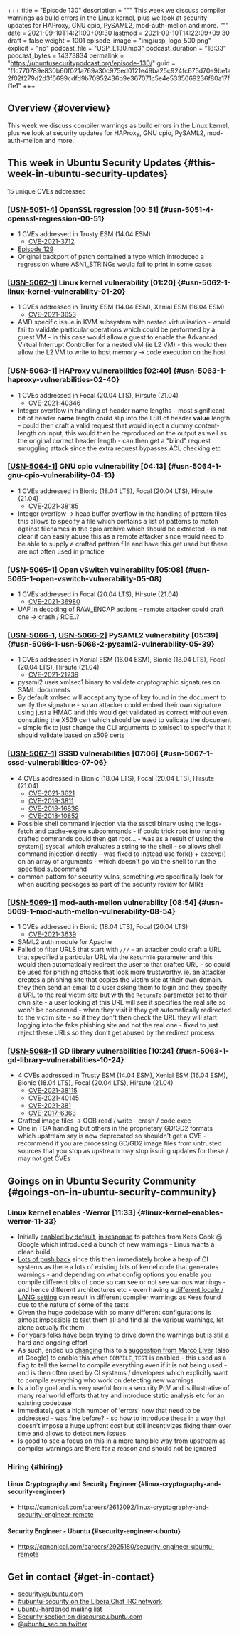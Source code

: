 +++
title = "Episode 130"
description = """
  This week we discuss compiler warnings as build errors in the Linux kernel,
  plus we look at security updates for HAProxy, GNU cpio, PySAML2,
  mod-auth-mellon and more.
  """
date = 2021-09-10T14:21:00+09:30
lastmod = 2021-09-10T14:22:09+09:30
draft = false
weight = 1001
episode_image = "img/usp_logo_500.png"
explicit = "no"
podcast_file = "USP_E130.mp3"
podcast_duration = "18:33"
podcast_bytes = 14373834
permalink = "https://ubuntusecuritypodcast.org/episode-130/"
guid = "f1c770789e830b60f021a769a30c975ed0121e49ba25c924fc675d70e9be1a2f02f279d2d3f6699cdfd9b70952436b9e367071c5e4e5335069236f80a17ff1e1"
+++

## Overview {#overview}

This week we discuss compiler warnings as build errors in the Linux kernel,
plus we look at security updates for HAProxy, GNU cpio, PySAML2,
mod-auth-mellon and more.


## This week in Ubuntu Security Updates {#this-week-in-ubuntu-security-updates}

15 unique CVEs addressed


### [[USN-5051-4](https://ubuntu.com/security/notices/USN-5051-4)] OpenSSL regression [00:51] {#usn-5051-4-openssl-regression-00-51}

-   1 CVEs addressed in Trusty ESM (14.04 ESM)
    -   [CVE-2021-3712](https://ubuntu.com/security/CVE-2021-3712) <!-- medium -->
-   [Episode 129](https://ubuntusecuritypodcast.org/episode-129/)
-   Original backport of patch contained a typo which introduced a regression
    where ASN1_STRINGs would fail to print in some cases


### [[USN-5062-1](https://ubuntu.com/security/notices/USN-5062-1)] Linux kernel vulnerability [01:20] {#usn-5062-1-linux-kernel-vulnerability-01-20}

-   1 CVEs addressed in Trusty ESM (14.04 ESM), Xenial ESM (16.04 ESM)
    -   [CVE-2021-3653](https://ubuntu.com/security/CVE-2021-3653) <!-- high -->
-   AMD specific issue in KVM subsystem with nested virtualisation - would
    fail to validate particular operations which could be performed by a
    guest VM - in this case would allow a guest to enable the Advanced
    Virtual Interrupt Controller for a nested VM (ie L2 VM) - this would then
    allow the L2 VM to write to host memory -> code execution on the host


### [[USN-5063-1](https://ubuntu.com/security/notices/USN-5063-1)] HAProxy vulnerabilities [02:40] {#usn-5063-1-haproxy-vulnerabilities-02-40}

-   1 CVEs addressed in Focal (20.04 LTS), Hirsute (21.04)
    -   [CVE-2021-40346](https://ubuntu.com/security/CVE-2021-40346) <!-- medium -->
-   Integer overflow in handling of header name lengths - most significant
    bit of header **name** length could slip into the LSB of header **value**
    length - could then craft a valid request that would inject a dummy
    content-length on input, this would then be reproduced on the output as
    well as the original correct header length - can then get a "blind"
    request smuggling attack since the extra request bypasses ACL checking
    etc


### [[USN-5064-1](https://ubuntu.com/security/notices/USN-5064-1)] GNU cpio vulnerability [04:13] {#usn-5064-1-gnu-cpio-vulnerability-04-13}

-   1 CVEs addressed in Bionic (18.04 LTS), Focal (20.04 LTS), Hirsute (21.04)
    -   [CVE-2021-38185](https://ubuntu.com/security/CVE-2021-38185) <!-- medium -->
-   Integer overflow -> heap buffer overflow in the handling of pattern
    files - this allows to specify a file which contains a list of patterns
    to match against filenames in the cpio archive which should be
    extracted - is not clear if can easily abuse this as a remote attacker
    since would need to be able to supply a crafted pattern file and have
    this get used but these are not often used in practice


### [[USN-5065-1](https://ubuntu.com/security/notices/USN-5065-1)] Open vSwitch vulnerability [05:08] {#usn-5065-1-open-vswitch-vulnerability-05-08}

-   1 CVEs addressed in Focal (20.04 LTS), Hirsute (21.04)
    -   [CVE-2021-36980](https://ubuntu.com/security/CVE-2021-36980) <!-- medium -->
-   UAF in decoding of RAW_ENCAP actions - remote attacker could craft one ->
    crash / RCE..?


### [[USN-5066-1](https://ubuntu.com/security/notices/USN-5066-1), [USN-5066-2](https://ubuntu.com/security/notices/USN-5066-2)] PySAML2 vulnerability [05:39] {#usn-5066-1-usn-5066-2-pysaml2-vulnerability-05-39}

-   1 CVEs addressed in Xenial ESM (16.04 ESM), Bionic (18.04 LTS), Focal (20.04 LTS), Hirsute (21.04)
    -   [CVE-2021-21239](https://ubuntu.com/security/CVE-2021-21239) <!-- medium -->
-   pysaml2 uses xmlsec1 binary to validate cryptographic signatures on SAML
    documents
-   By default xmlsec will accept any type of key found in the document to
    verify the signature - so an attacker could embed their own signature
    using just a HMAC and this would get validated as correct without even
    consulting the X509 cert which should be used to validate the document -
    simple fix to just change the CLI arguments to xmlsec1 to specify that it
    should validate based on x509 certs


### [[USN-5067-1](https://ubuntu.com/security/notices/USN-5067-1)] SSSD vulnerabilities [07:06] {#usn-5067-1-sssd-vulnerabilities-07-06}

-   4 CVEs addressed in Bionic (18.04 LTS), Focal (20.04 LTS), Hirsute (21.04)
    -   [CVE-2021-3621](https://ubuntu.com/security/CVE-2021-3621) <!-- medium -->
    -   [CVE-2019-3811](https://ubuntu.com/security/CVE-2019-3811) <!-- low -->
    -   [CVE-2018-16838](https://ubuntu.com/security/CVE-2018-16838) <!-- low -->
    -   [CVE-2018-10852](https://ubuntu.com/security/CVE-2018-10852) <!-- low -->
-   Possible shell command injection via the sssctl binary using the
    logs-fetch and cache-expire subcommands - if could trick root into
    running crafted commands could then get root... - was as a result of
    using the system() syscall which evaluates a string to the shell - so
    allows shell command injection directly - was fixed to instead use
    fork() + execvp() on an array of arguments - which doesn't go via the
    shell to run the specified subcommand
-   common pattern for security vulns, something we specifically look for
    when auditing packages as part of the security review for MIRs


### [[USN-5069-1](https://ubuntu.com/security/notices/USN-5069-1)] mod-auth-mellon vulnerability [08:54] {#usn-5069-1-mod-auth-mellon-vulnerability-08-54}

-   1 CVEs addressed in Bionic (18.04 LTS), Focal (20.04 LTS)
    -   [CVE-2021-3639](https://ubuntu.com/security/CVE-2021-3639) <!-- medium -->
-   SAML2 auth module for Apache
-   Failed to filter URLS that start with `///` - an attacker could craft a URL
    that specified a particular URL via the `ReturnTo` parameter and this would
    then automatically redirect the user to that crafted URL - so could be
    used for phishing attacks that look more trustworthy. ie. an attacker
    creates a phishing site that copies the victim site at their own
    domain. they then send an email to a user asking them to login and they
    specify a URL to the real victim site but with the `ReturnTo` parameter set
    to their own site - a user looking at this URL will see it specifies the
    real site so won't be concerned - when they visit it they get
    automatically redirected to the victim site - so if they don't then check
    the URL they will start logging into the fake phishing site and not the
    real one - fixed to just reject these URLs so they don't get abused by
    the redirect process


### [[USN-5068-1](https://ubuntu.com/security/notices/USN-5068-1)] GD library vulnerabilities [10:24] {#usn-5068-1-gd-library-vulnerabilities-10-24}

-   4 CVEs addressed in Trusty ESM (14.04 ESM), Xenial ESM (16.04 ESM), Bionic (18.04 LTS), Focal (20.04 LTS), Hirsute (21.04)
    -   [CVE-2021-38115](https://ubuntu.com/security/CVE-2021-38115) <!-- low -->
    -   [CVE-2021-40145](https://ubuntu.com/security/CVE-2021-40145) <!-- medium -->
    -   [CVE-2021-381](https://ubuntu.com/security/CVE-2021-381) <!--  -->
    -   [CVE-2017-6363](https://ubuntu.com/security/CVE-2017-6363) <!-- low -->
-   Crafted image files -> OOB read / write - crash / code exec
-   One in TGA handling but others in the proprietary GD/GD2 formats which
    upstream say is now deprecated so shouldn't get a CVE - recommend if you
    are processing GD/GD2 image files from untrusted sources that you stop as
    upstream may stop issuing updates for these / may not get CVEs


## Goings on in Ubuntu Security Community {#goings-on-in-ubuntu-security-community}


### Linux kernel enables -Werror [11:33] {#linux-kernel-enables-werror-11-33}

-   Initially [enabled by default](https://git.kernel.org/pub/scm/linux/kernel/git/torvalds/linux.git/commit/?id=3fe617ccafd6f5bb33c2391d6f4eeb41c1fd0151), [in response](https://lore.kernel.org/linux-hardening/CAHk-=wj4EG=kCOaqyPEq5VXa97kyUHsBpBn3DWwE91qcnDytOQ@mail.gmail.com/) to patches from Kees Cook @
    Google which introduced a bunch of new warnings - Linus wants a clean
    build
-   [Lots of push back](https://lore.kernel.org/linux-security-module/20210907183843.33028-1-ndesaulniers@google.com/) since this then immediately broke a heap of CI systems
    as there a lots of existing bits of kernel code that generates warnings -
    and depending on what config options you enable you compile different
    bits of code so can see or not see various warnings - and hence different
    architectures etc - even having a [different locale / LANG setting](https://lore.kernel.org/linux-hardening/202109061009.3C4B6114C3@keescook/) can
    result in different compiler warnings as Kees found due to the nature of
    some of the tests
-   Given the huge codebase with so many different configurations is almost
    impossible to test them all and find all the various warnings, let alone
    actually fix them
-   For years folks have been trying to drive down the warnings but is still
    a hard and ongoing effort
-   As such, ended up [changing](https://git.kernel.org/pub/scm/linux/kernel/git/torvalds/linux.git/commit?id=b339ec9c229aaf399296a120d7be0e34fbc355ca) this to a [suggestion from Marco Elver](https://lore.kernel.org/linux-security-module/YTfkO2PdnBXQXvsm@elver.google.com/) (also at
    Google) to enable this when `COMPILE_TEST` is enabled - this used as a flag
    to tell the kernel to compile everything even if it is not being used -
    and is then often used by CI systems / developers which explicitly want
    to compile everything who work on detecting new warnings
-   Is a lofty goal and is very useful from a security PoV and is
    illustrative of many real world efforts that try and introduce static
    analysis etc for an existing codebase
-   Immediately get a high number of 'errors' now that need to be addressed -
    was fine before? - so how to introduce these in a way that doesn't impose
    a huge upfront cost but still incentivizes fixing them over time and
    allows to detect new issues
-   Is good to see a focus on this in a more tangible way from upstream as
    compiler warnings are there for a reason and should not be ignored


### Hiring {#hiring}


#### Linux Cryptography and Security Engineer {#linux-cryptography-and-security-engineer}

-   <https://canonical.com/careers/2612092/linux-cryptography-and-security-engineer-remote>


#### Security Engineer - Ubuntu {#security-engineer-ubuntu}

-   <https://canonical.com/careers/2925180/security-engineer-ubuntu-remote>


## Get in contact {#get-in-contact}

-   [security@ubuntu.com](mailto:security@ubuntu.com)
-   [#ubuntu-security on the Libera.Chat IRC network](https://libera.chat)
-   [ubuntu-hardened mailing list](https://lists.ubuntu.com/mailman/listinfo/ubuntu-hardened)
-   [Security section on discourse.ubuntu.com](https://discourse.ubuntu.com/c/security)
-   [@ubuntu\_sec on twitter](https://twitter.com/ubuntu%5Fsec)
